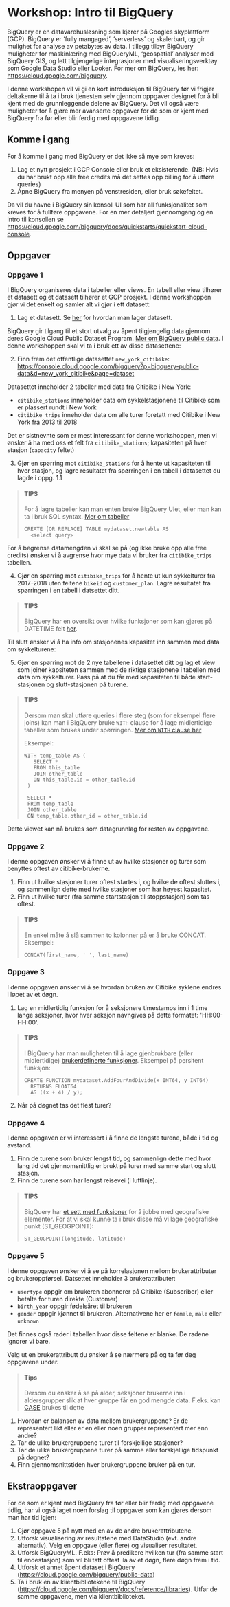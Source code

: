 # Workshop: Intro til BigQuery

BigQuery er en datavarehusløsning som kjører på Googles skyplattform (GCP). BigQuery er ‘fully mangaged’, ‘serverless’ og skalerbart, og gir mulighet for analyse av petabytes av data. 
I tillegg tilbyr BigQuery muligheter for maskinlæring med BigQueryML, ‘geospatial’ analyser med BigQuery GIS, og lett tilgjengelige integrasjoner med visualiseringsverktøy som Google Data Studio eller Looker. 
For mer om BigQuery, les her: https://cloud.google.com/bigquery.

I denne workshopen vil vi gi en kort introduksjon til BigQuery før vi frigjør deltakerne til å ta i bruk tjenesten selv gjennom oppgaver designet for å bli kjent med de grunnleggende delene av BigQuery. 
Det vil også være muligheter for å gjøre mer avanserte oppgaver for de som er kjent med BigQuery fra før eller blir ferdig med oppgavene tidlig.

## Komme i gang
For å komme i gang med BigQuery er det ikke så mye som kreves:

1. Lag et nytt prosjekt i GCP Console eller bruk et eksisterende. 
(NB: Hvis du har brukt opp alle free credits må det settes opp billing for å utføre queries)
2. Åpne BigQuery fra menyen på venstresiden, eller bruk søkefeltet.

Da vil du havne i BigQuery sin konsoll UI som har all funksjonalitet som kreves for å fullføre oppgavene.
For en mer detaljert gjennomgang og en intro til konsollen se https://cloud.google.com/bigquery/docs/quickstarts/quickstart-cloud-console.

## Oppgaver
### Oppgave 1
I BigQuery organiseres data i tabeller eller views. En tabell eller view tilhører et datasett og et datasett tilhører et GCP prosjekt. 
I denne workshoppen gjør vi det enkelt og samler alt vi gjør i ett datasett:
1. Lag et datasett. 
Se [her](https://cloud.google.com/bigquery/docs/quickstarts/quickstart-cloud-console#create_and_query_a_dataset) for hvordan man lager datasett. 

BigQuery gir tilgang til et stort utvalg av åpent tilgjengelig data gjennom deres Google Cloud Public Dataset Program. 
[Mer om BigQuery public data](https://cloud.google.com/bigquery/public-data). 
I denne workshoppen skal vi ta i bruk ett av disse datasettene:

2. Finn frem det offentlige datasettet `new_york_citibike`: https://console.cloud.google.com/bigquery?p=bigquery-public-data&d=new_york_citibike&page=dataset


Datasettet inneholder 2 tabeller med data fra Citibike i New York: 
- `citibike_stations` inneholder data om sykkelstasjonene til Citibike som er plassert rundt i New York 
- `citibike_trips` inneholder data om alle turer foretatt med Citibike i New York fra 2013 til 2018

Det er sistnevnte som er mest interessant for denne workshoppen, men vi ønsker å ha med oss et felt fra `citibike_stations`; kapasiteten på hver stasjon (`capacity` feltet)

3. Gjør en spørring mot `citibike_stations` for å hente ut kapasiteten til hver stasjon, og lagre resultatet fra spørringen i en tabell i datasettet du lagde i oppg. 1.1

> #### TIPS
> For å lagre tabeller kan man enten bruke BigQuery UIet, eller man kan ta i bruk SQL syntax. 
> [Mer om tabeller](https://cloud.google.com/bigquery/docs/tables#sql)
> ```
> CREATE [OR REPLACE] TABLE mydataset.newtable AS
>   <select query>
> ```

For å begrense datamengden vi skal se på (og ikke bruke opp alle free credits) ønsker vi å avgrense hvor mye data vi bruker fra `citibike_trips` tabellen.

4. Gjør en spørring mot `citibike_trips` for å hente ut kun sykkelturer fra 2017-2018 uten feltene `bikeid` og `customer_plan`. 
Lagre resultatet fra spørringen i en tabell i datsettet ditt.

> #### TIPS
> BigQuery har en oversikt over hvilke funksjoner som kan gjøres på DATETIME felt [her](https://cloud.google.com/bigquery/docs/reference/standard-sql/datetime_functions).

Til slutt ønsker vi å ha info om stasjonenes kapasitet inn sammen med data om sykkelturene:

5. Gjør en spørring mot de 2 nye tabellene i datasettet ditt og lag et view som joiner kapsiteten sammen med de riktige stasjonene i tabellen med data om sykkelturer. 
Pass på at du får med kapasiteten til både start-stasjonen og slutt-stasjonen på turene.

> #### TIPS
> Dersom man skal utføre queries i flere steg (som for eksempel flere joins) kan man i BigQuery bruke `WITH` clause for å lage midlertidige tabeller som brukes under spørringen. 
> [Mer om `WITH` clause her](https://cloud.google.com/bigquery/docs/reference/standard-sql/query-syntax#with_clause)
>
> Eksempel:
> ```
> WITH temp_table AS (
>    SELECT *
>    FROM this_table
>    JOIN other_table
>    ON this_table.id = other_table.id
>  )
>  
>  SELECT *
>  FROM temp_table
>  JOIN other_table
>  ON temp_table.other_id = other_table.id
> ```

Dette viewet kan nå brukes som datagrunnlag for resten av oppgavene.

### Oppgave 2
I denne oppgaven ønsker vi å finne ut av hvilke stasjoner og turer som benyttes oftest av citibike-brukerne.

1. Finn ut hvilke stasjoner turer oftest startes i, og hvilke de oftest sluttes i, og sammenlign dette med hvilke stasjoner som har høyest kapasitet.
2. Finn ut hvilke turer (fra samme startstasjon til stoppstasjon) som tas oftest.
  
> #### TIPS
> En enkel måte å slå sammen to kolonner på er å bruke CONCAT. Eksempel:
> ```
> CONCAT(first_name, ' ', last_name)
> ```
  
### Oppgave 3
I denne oppgaven ønsker vi å se hvordan bruken av Citibike syklene endres i løpet av et døgn.

1. Lag en midlertidig funksjon for å seksjonere timestamps inn i 1 time lange seksjoner, hvor hver seksjon navngives på dette formatet: 'HH:00-HH:00'.
  
> #### TIPS
> I BigQuery har man muligheten til å lage gjenbrukbare (eller midlertidige) [brukerdefinerte funksjoner](https://cloud.google.com/bigquery/docs/reference/standard-sql/user-defined-functions). Eksempel på persitent funksjon:
> ```
> CREATE FUNCTION mydataset.AddFourAndDivide(x INT64, y INT64)
>   RETURNS FLOAT64
>   AS ((x + 4) / y);
> ```

2. Når på døgnet tas det flest turer?


### Oppgave 4

I denne oppgaven er vi interessert i å finne de lengste turene, både i tid og avstand.

1. Finn de turene som bruker lengst tid, og sammenlign dette med hvor lang tid det gjennomsnittlig er brukt på turer med samme start og slutt stasjon.
2. Finn de turene som har lengst reisevei (i luftlinje).
  
> #### TIPS
> BigQuery har 
> [et sett med funksjoner](https://cloud.google.com/bigquery/docs/reference/standard-sql/geography_functions) for å jobbe med geografiske elementer. 
> For at vi skal kunne ta i bruk disse må vi lage geografiske punkt (ST_GEOGPOINT):
> ```
> ST_GEOGPOINT(longitude, latitude)
> ```

### Oppgave 5
I denne oppgaven ønsker vi å se på korrelasjonen mellom brukerattributer og brukeroppførsel.
Datsettet inneholder 3 brukerattributer: 
- `usertype` oppgir om brukeren abonnerer på Citibike (Subscriber) eller betalte for turen direkte (Customer)
- `birth_year` oppgir fødelsåret til brukeren
- `gender` oppgir kjønnet til brukeren. Alternativene her er `female`, `male` eller `unknown`

Det finnes også rader i tabellen hvor disse feltene er blanke. De radene ignorer vi bare.

Velg ut en brukerattributt du ønsker å se nærmere på og ta før deg oppgavene under. 

> #### Tips
> Dersom du ønsker å se på alder, seksjoner brukerne inn i aldersgrupper slik at hver gruppe får en god mengde data. 
> F.eks. kan [CASE](https://cloud.google.com/bigquery/docs/reference/standard-sql/conditional_expressions#case_expr) brukes til dette

1. Hvordan er balansen av data mellom brukergruppene? 
Er de representert likt eller er en eller noen grupper representert mer enn andre?
2. Tar de ulike brukergruppene turer til forskjellige stasjoner?
3. Tar de ulike brukergruppene turer på samme eller forskjellige tidspunkt på døgnet?
4. Finn gjennomsnittstiden hver brukergruppene bruker på en tur.

## Ekstraoppgaver
For de som er kjent med BigQuery fra før eller blir ferdig med oppgavene tidlig, 
har vi også laget noen forslag til oppgaver som kan gjøres dersom man har tid igjen:

1. Gjør oppgave 5 på nytt med en av de andre brukerattributene.
2. Utforsk visualisering av resultatene med DataStudio (evt. andre alternativ). 
Velg en oppgave (eller flere) og visualiser resultatet.
3. Utforsk BigQueryML. 
F.eks: Prøv å predikere hvilken tur (fra samme start til endestasjon) som vil bli tatt oftest ila av et døgn, flere døgn frem i tid.
4. Utforsk et annet åpent dataset i BigQuery (https://cloud.google.com/bigquery/public-data)
5. Ta i bruk en av klientbibliotekene til BigQuery (https://cloud.google.com/bigquery/docs/reference/libraries). 
Utfør de samme oppgavene, men via klientbiblioteket.


